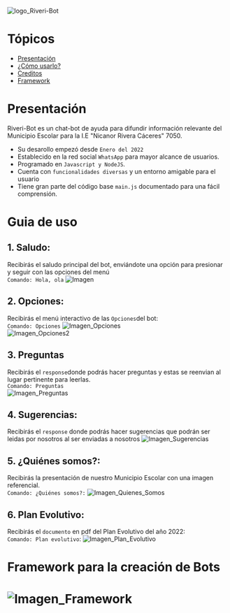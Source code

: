 ![logo_Riveri-Bot](https://i.postimg.cc/bN5fhhwg/Riveri-Bot.png)
# Tópicos
- [Presentación](#Presentación)
- [¿Cómo usarlo?](#Guia_de_uso)
- [Creditos](#Agradecimientos)
- [Framework](#Framework)
# Presentación
Riveri-Bot es un chat-bot de ayuda para difundir información relevante del Municipio Escolar para la I.E "Nicanor Rivera Cáceres" 7050.
- Su desarollo empezó desde `Enero del 2022`
- Establecido en la red social `WhatsApp` para mayor alcance de usuarios.
- Programado en `Javascript y NodeJS`. 
- Cuenta con `funcionalidades diversas` y un entorno amigable para el usuario
- Tiene gran parte del código base ```main.js``` documentado para una fácil comprensión.
# Guia de uso
## 1. Saludo:
Recibirás el saludo principal del bot, enviándote una opción para presionar y seguir con las opciones del menú\
`Comando: Hola, ola`
![Imagen](https://i.postimg.cc/pXJ0Z402/ola.jpg)
## 2. Opciones:
Recibirás el menú interactivo de las `Opciones`del bot:\
`Comando: Opciones`
![Imagen_Opciones](https://i.postimg.cc/65ZKpW5M/opciones.jpg)\
![Imagen_Opciones2](https://i.postimg.cc/rF2VW0HB/OPCIONES2.jpg)
## 3. Preguntas
Recibirás el `response`donde podrás hacer preguntas y estas se reenvian al lugar pertinente para leerlas.\
`Comando: Preguntas`\
![Imagen_Preguntas](https://i.postimg.cc/yN4yCTpf/2147483648-210496.jpg)
## 4. Sugerencias:
Recibirás el `response` donde podrás hacer sugerencias que podrán ser leidas por nosotros al ser enviadas a nosotros
![Imagen_Sugerencias](https://i.postimg.cc/PJXBzwg4/2147483648-210498.jpg)
## 5. ¿Quiénes somos?:
Recibirás la presentación de nuestro Municipio Escolar con una imagen referencial.\
`Comando: ¿Quiénes somos?:`
![Imagen_Quienes_Somos](https://i.postimg.cc/Hk0W2QRG/2147483648-210500.jpg)
## 6. Plan Evolutivo:
Recibirás el `documento` en pdf del Plan Evolutivo del año 2022:\
`Comando: Plan evolutivo`:
![Imagen_Plan_Evolutivo](https://i.postimg.cc/BvPxvZvQ/2147483648-210508.jpg)
# Framework para la creación de Bots
# ![Imagen_Framework](https://i.postimg.cc/0NVtQzQw/Riveri-Bo1t.png)
